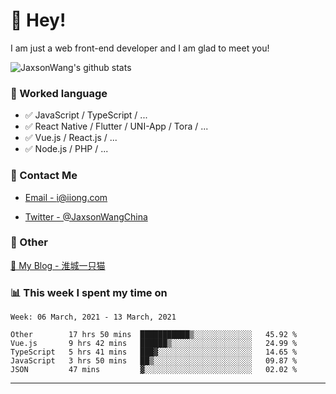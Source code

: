 # 👋 Hey!

I am just a web front-end developer and I am glad to meet you!

![JaxsonWang's github stats](https://github-readme-stats.vercel.app/api?username=JaxsonWang&&show_icons=true&&title_color=1abc9c&&icon_color=1abc9c)


### 📝 Worked language

- ✅ JavaScript / TypeScript / ...
- ✅ React Native / Flutter / UNI-App / Tora / ...
- ✅ Vue.js / React.js / ...
- ✅ Node.js / PHP / ...

### 📮 Contact Me

- [Email - i@iiong.com](mailto:i@iiong.com)

- [Twitter - @JaxsonWangChina](https://twitter.com/JaxsonWangChina)

### 🤪 Other

[📌 My Blog - 淮城一只猫](https://iiong.com)

### 📊 This week I spent my time on

<!--START_SECTION:waka-->
```text
Week: 06 March, 2021 - 13 March, 2021

Other        17 hrs 50 mins  ███████████▒░░░░░░░░░░░░░   45.92 % 
Vue.js       9 hrs 42 mins   ██████▒░░░░░░░░░░░░░░░░░░   24.99 % 
TypeScript   5 hrs 41 mins   ███▓░░░░░░░░░░░░░░░░░░░░░   14.65 % 
JavaScript   3 hrs 50 mins   ██▒░░░░░░░░░░░░░░░░░░░░░░   09.87 % 
JSON         47 mins         ▓░░░░░░░░░░░░░░░░░░░░░░░░   02.02 % 
```
<!--END_SECTION:waka-->

---
